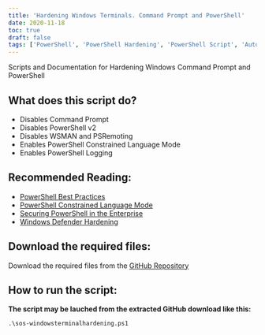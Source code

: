 ```yaml
---
title: 'Hardening Windows Terminals. Command Prompt and PowerShell'
date: 2020-11-18
toc: true
draft: false
tags: ['PowerShell', 'PowerShell Hardening', 'PowerShell Script', 'Automation', 'Compliance', 'Blue-Team', 'WSMAN', 'PSRemote', 'PowerShell Logging', 'Disable Command Prompt', 'Disable PowerShell v2', 'PowerShell Best Practice', 'PowerShell Constrained Language Mode']
---
```

Scripts and Documentation for Hardening Windows Command Prompt and PowerShell

## What does this script do?
- Disables Command Prompt
- Disables PowerShell v2
- Disables WSMAN and PSRemoting
- Enables PowerShell Constrained Language Mode
- Enables PowerShell Logging

## Recommended Reading:
- [PowerShell Best Practices](https://www.digitalshadows.com/blog-and-research/powershell-security-best-practices/)
- [PowerShell Constrained Language Mode](https://devblogs.microsoft.com/powershell/powershell-constrained-language-mode/)
- [Securing PowerShell in the Enterprise](https://www.cyber.gov.au/acsc/view-all-content/publications/securing-powershell-enterprise)
- [Windows Defender Hardening](https://github.com/simeononsecurity/Windows-Defender-Hardening)

## Download the required files:

Download the required files from the [GitHub Repository](https://github.com/simeononsecurity/Windows-Terminal-Hardening)

## How to run the script:

**The script may be lauched from the extracted GitHub download like this:**
```
.\sos-windowsterminalhardening.ps1
```
